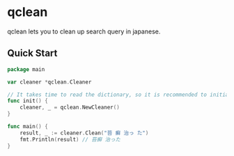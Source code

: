 # qclean

qclean lets you to clean up search query in japanese.

## Quick Start

```go
package main

var cleaner *qclean.Cleaner

// It takes time to read the dictionary, so it is recommended to initialize Cleaner in the init function.
func init() {
	cleaner, _ = qclean.NewCleaner()
}

func main() {
	result, _ := cleaner.Clean("苔 癬 治っ た")
	fmt.Println(result) // 苔癬 治った
}
```

